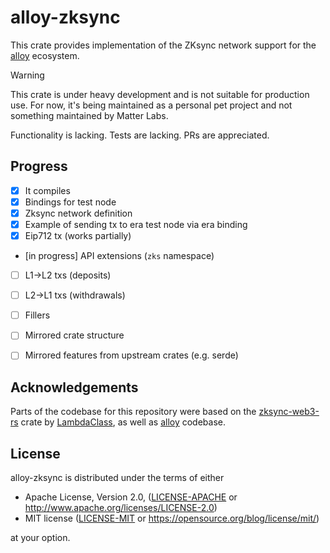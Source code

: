 # alloy-zksync

This crate provides implementation of the ZKsync network support for the [alloy](https://github.com/alloy-rs/alloy/) ecosystem.

> [!WARNING]  
> This crate is under heavy development and is not suitable for production use.
> For now, it's being maintained as a personal pet project and not something maintained by Matter Labs.
>
> Functionality is lacking. Tests are lacking. PRs are appreciated.

## Progress

- [x] It compiles
- [x] Bindings for test node
- [x] Zksync network definition
- [x] Example of sending tx to era test node via era binding
- [x] Eip712 tx (works partially)
- [in progress] API extensions (`zks` namespace)
- [ ] L1->L2 txs (deposits)
- [ ] L2->L1 txs (withdrawals)
- [ ] Fillers
- [ ] Mirrored crate structure
- [ ] Mirrored features from upstream crates (e.g. serde)


## Acknowledgements

Parts of the codebase for this repository were based on the [zksync-web3-rs](https://github.com/lambdaclass/zksync-web3-rs/)
crate by [LambdaClass](https://lambdaclass.com/), as well as [alloy](https://github.com/alloy-rs/alloy/) codebase.

## License

alloy-zksync is distributed under the terms of either

- Apache License, Version 2.0, ([LICENSE-APACHE](LICENSE-APACHE) or <http://www.apache.org/licenses/LICENSE-2.0>)
- MIT license ([LICENSE-MIT](LICENSE-MIT) or <https://opensource.org/blog/license/mit/>)

at your option.
